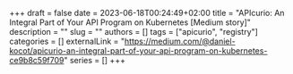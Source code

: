 +++ 
draft = false
date = 2023-06-18T00:24:49+02:00
title = "APIcurio: An Integral Part of Your API Program on Kubernetes [Medium story]"
description = ""
slug = ""
authors = []
tags = ["apicurio", "registry"]
categories = []
externalLink = "https://medium.com/@daniel-kocot/apicurio-an-integral-part-of-your-api-program-on-kubernetes-ce9b8c59f709"
series = []
+++
